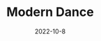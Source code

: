 ---
slug: "modernDance"
date: "2022-10-8"
title: "Modern Dance"
tm: "8 Oktober 2022"
contact: "Valerie Chelsea (085921369195), Id Line: valeriechelsea77|Kannitha Yoandra (081901102005), Id Line: k_105"
---